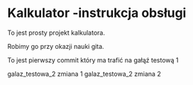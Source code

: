 # Kalkulator -instrukcja obsługi
To jest prosty projekt kalkulatora.

Robimy go przy okazji nauki gita.

To jest pierwszy commit który ma trafić na gałąź testową 1

galaz_testowa_2 zmiana 1 
galaz_testowa_2 zmiana 2